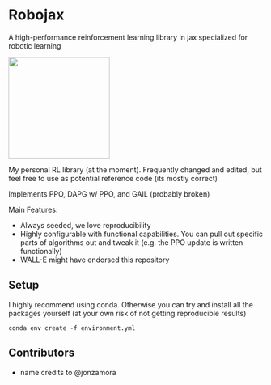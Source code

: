 # Robojax

A high-performance reinforcement learning library in jax specialized for robotic learning

<img src="https://user-images.githubusercontent.com/35373228/160072285-fb65294b-f6a6-4028-b60a-ac774191ac85.jpg" width=200/>

My personal RL library (at the moment). Frequently changed and edited, but feel free to use as potential reference code (its mostly correct)

Implements PPO, DAPG w/ PPO, and GAIL (probably broken)

Main Features:
- Always seeded, we love reproducibility
- Highly configurable with functional capabilities. You can pull out specific parts of algorithms out and tweak it (e.g. the PPO update is written functionally)
- WALL-E might have endorsed this repository

## Setup

I highly recommend using conda. Otherwise you can try and install all the packages yourself (at your own risk of not getting reproducible results)

```
conda env create -f environment.yml
```

## Contributors



- name credits to @jonzamora
